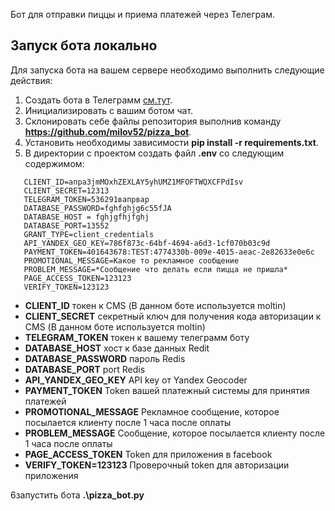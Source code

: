 Бот для отправки пиццы и приема платежей через Телеграм.

## Запуск бота локально
Для запуска бота на вашем сервере необходимо выполнить следующие действия:

1. Cоздать бота в Телеграмм  [см.тут](https://core.telegram.org/bots).
2. Инициализировать с вашим ботом чат.
3. Склонировать себе файлы репозитория выполнив команду **https://github.com/milov52/pizza_bot**.
4. Установить необходимы зависимости **pip install -r requirements.txt**.
5. В директории с проектом создать файл **.env** со следующим содержимом:
 ```
    CLIENT_ID=апра3jmMOxhZEXLAY5yhUMZ1MFOFTWQXCFPdIsv
    CLIENT_SECRET=12313
    TELEGRAM_TOKEN=536291вапрвар
    DATABASE_PASSWORD=fghfghjg6c55fJA
    DATABASE_HOST = fghjgfhjfghj
    DATABASE_PORT=13552
    GRANT_TYPE=client_credentials
    API_YANDEX_GEO_KEY=786f873c-64bf-4694-a6d3-1cf070b03c9d
    PAYMENT_TOKEN=401643678:TEST:4774330b-009e-4015-aeac-2e82633e0e6c
    PROMOTIONAL_MESSAGE=Какое то рекламное сообщение
    PROBLEM_MESSAGE=*Cообщение что делать если пицца не пришла*
    PAGE_ACCESS_TOKEN=123123
    VERIFY_TOKEN=123123
 ```
   - **CLIENT_ID** токен к CMS (В данном боте используется moltin)
   - **CLIENT_SECRET** секретный ключ для получения кода авторизации к CMS (В данном боте используется moltin)
   - **TELEGRAM_TOKEN** токен к вашему телеграмм боту
   - **DATABASE_HOST** хост к базе данных Redit
   - **DATABASE_PASSWORD** пароль Redis
   - **DATABASE_PORT** port Redis
   - **API_YANDEX_GEO_KEY** API key от Yandex Geocoder
   - **PAYMENT_TOKEN** Token вашей платежный системы для принятия платежей
   - **PROMOTIONAL_MESSAGE** Рекламное сообщение, которое посылается клиенту после 1 часа после оплаты
   - **PROBLEM_MESSAGE** Сообщение, которое посылается клиенту после 1 часа после оплаты 
   - **PAGE_ACCESS_TOKEN** Token для приложения в facebook
   - **VERIFY_TOKEN=123123** Проверочный token для авторизации приложения

6запустить бота **.\pizza_bot.py**

